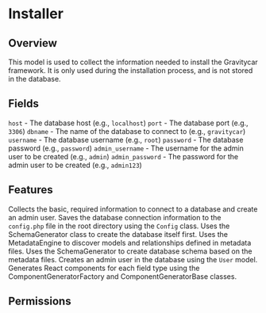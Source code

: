 # Installer
## Overview
This model is used to collect the information needed to install the Gravitycar framework. 
It is only used during the installation process, and is not stored in the database.

## Fields
`host` - The database host (e.g., `localhost`)
`port` - The database port (e.g., `3306`)
`dbname` - The name of the database to connect to (e.g., `gravitycar`)
`username` - The database username (e.g., `root`)
`password` - The database password (e.g., `password`)
`admin_username` - The username for the admin user to be created (e.g., `admin`)
`admin_password` - The password for the admin user to be created (e.g., `admin123`)


## Features
Collects the basic, required information to connect to a database and create an admin user.
Saves the database connection information to the `config.php` file in the root directory using the `Config` class.
Uses the SchemaGenerator class to create the database itself first.
Uses  the MetadataEngine to discover models and relationships defined in metadata files.
Uses the SchemaGenerator to create database schema based on the metadata files.
Creates an admin user in the database using the `User` model.
Generates React components for each field type using the ComponentGeneratorFactory and ComponentGeneratorBase classes.

## Permissions